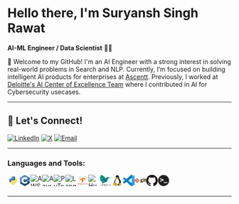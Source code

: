 # Hello there, I'm Suryansh Singh Rawat

**AI-ML Engineer / Data Scientist** 👨‍💻

👋 Welcome to my GitHub! I'm an AI Engineer with a strong interest in solving real-world problems in Search and NLP. Currently, I’m focused on building intelligent AI products for enterprises at [Ascentt](https://www.ascentt.com/). 
Previously, I worked at [Deloitte's AI Center of Excellence Team](https://deloitte.ai/login?returnUrl=%2F) where I contributed in AI for Cybersecurity usecases. 

---

## 🤝 Let's Connect!  

[![LinkedIn](https://img.shields.io/badge/LinkedIn-Suryansh%20Singh%20Rawat-blue?style=flat-square&logo=linkedin)](https://linkedin.com/in/suryansh-singh-rawat)
[![X](https://img.shields.io/badge/X-Follow%20%40suryanshssr-black?style=flat-square&logo=x)](https://x.com/suryanshssr)
[![Email](https://img.shields.io/badge/Email-suryanshsinghrawat%40gmail.com-red?style=flat-square&logo=gmail)](mailto:suryanshsinghrawat@gmail.com)

---


### Languages and Tools:
<div>
<img align="left" alt="Python" width="26px" height="26px" title="Python" src="https://raw.githubusercontent.com/github/explore/80688e429a7d4ef2fca1e82350fe8e3517d3494d/topics/python/python.png"/>
<img align="left" alt="C++" width="26px" height="26px"title="C++" src="https://raw.githubusercontent.com/github/explore/80688e429a7d4ef2fca1e82350fe8e3517d3494d/topics/cpp/cpp.png" />
<img align="left" alt="AWS" width="26px" height="26px" title="AWS" src="https://github.com/gilbarbara/logos/blob/main/logos/aws.svg" />
<img align="left" alt="Azure" width="26px" height="26px" title="Azure" src="https://github.com/gilbarbara/logos/blob/main/logos/microsoft-azure.svg" /> 
<img align="left" alt="PyTorch" width="26px" height="26px"title="PyTorch" src="https://github.com/pytorch/pytorch/blob/main/docs/source/_static/img/pytorch-logo-flame.png" />
<img align="left" alt="Langchain" width="26px" height="26px"title="Langchain" src="https://github.com/langchain-ai/langchain/blob/master/docs/static/img/brand/favicon.png" />
<img align="left" alt="TF" width="26px" height="26px" title="TensorFlow" src="https://raw.githubusercontent.com/github/explore/80688e429a7d4ef2fca1e82350fe8e3517d3494d/topics/tensorflow/tensorflow.png" />
<img align="left" alt="HuggingFace" width="26px" height="26px" title="HuggingFace" src="https://github.com/gilbarbara/logos/blob/main/logos/hugging-face-icon.svg" />
<img align="left" alt="LaTeX" width="26px" height="26px" title="LaTeX" src="https://raw.githubusercontent.com/github/explore/80688e429a7d4ef2fca1e82350fe8e3517d3494d/topics/latex/latex.png" />
<img align="left" alt="Linux" width="26px" height="26px"title="Linux" src="https://raw.githubusercontent.com/github/explore/80688e429a7d4ef2fca1e82350fe8e3517d3494d/topics/linux/linux.png" />
<img align="left" alt="Visual Studio Code" width="26px" height="26px" title="VSCode" src="https://raw.githubusercontent.com/github/explore/80688e429a7d4ef2fca1e82350fe8e3517d3494d/topics/visual-studio-code/visual-studio-code.png" />
<img align="left" alt="Git" width="26px"  height="26px" title="Git" src="https://raw.githubusercontent.com/github/explore/80688e429a7d4ef2fca1e82350fe8e3517d3494d/topics/git/git.png" />
<img align="left" alt="GitHub" width="26px" height="26px" title="GitHub" src="https://raw.githubusercontent.com/github/explore/78df643247d429f6cc873026c0622819ad797942/topics/github/github.png" />
<img align="left" alt="Terminal" width="26px"  height="26px" title="Terminal" src="https://raw.githubusercontent.com/github/explore/80688e429a7d4ef2fca1e82350fe8e3517d3494d/topics/terminal/terminal.png" />
</div>

<br/><br/>

---
